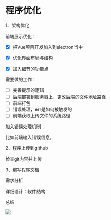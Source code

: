 # 程序优化

1、架构优化

前端展示优化：

- [x] 把Vue项目开发加入到electron当中
- [x] 优化界面布局与结构
- [x] 加入细节的功能点



需要做的工作：

- [ ] 完善提示的逻辑
- [ ] 后端部署到服务器上，更改后端的文件地址路径
- [ ] 前端打包
- [ ] 错误处理，err是如何被触发的
- [ ] 前端获取上传文件的系统路径

加入错误处理机制：



比如前端输入错误信息，



2、程序上传到github

检查git内容并上传



3、编写程序文档

需求分析

详细设计：软件结构

总结



![](C:\Users\23208\AppData\Roaming\Typora\typora-user-images\image-20240118111203687.png)